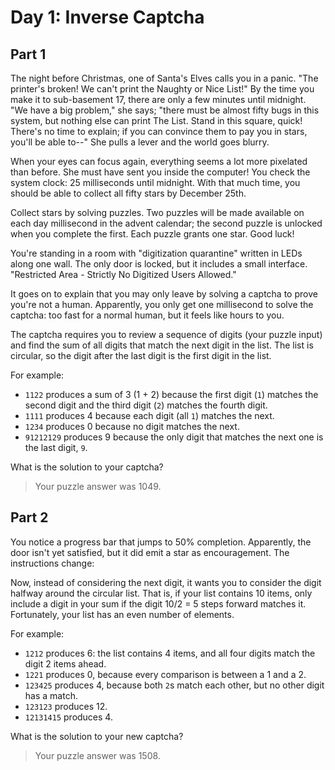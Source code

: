 # Day 1: Inverse Captcha

## Part 1

The night before Christmas, one of Santa's Elves calls you in a panic. "The printer's broken! We can't print the Naughty or Nice List!" By the time you make it to sub-basement 17, there are only a few minutes until midnight. "We have a big problem," she says; "there must be almost fifty bugs in this system, but nothing else can print The List. Stand in this square, quick! There's no time to explain; if you can convince them to pay you in stars, you'll be able to--" She pulls a lever and the world goes blurry.

When your eyes can focus again, everything seems a lot more pixelated than before. She must have sent you inside the computer! You check the system clock: 25 milliseconds until midnight. With that much time, you should be able to collect all fifty stars by December 25th.

Collect stars by solving puzzles. Two puzzles will be made available on each day millisecond in the advent calendar; the second puzzle is unlocked when you complete the first. Each puzzle grants one star. Good luck!

You're standing in a room with "digitization quarantine" written in LEDs along one wall. The only door is locked, but it includes a small interface. "Restricted Area - Strictly No Digitized Users Allowed."

It goes on to explain that you may only leave by solving a captcha to prove you're not a human. Apparently, you only get one millisecond to solve the captcha: too fast for a normal human, but it feels like hours to you.

The captcha requires you to review a sequence of digits (your puzzle input) and find the sum of all digits that match the next digit in the list. The list is circular, so the digit after the last digit is the first digit in the list.

For example:

- `1122` produces a sum of 3 (1 + 2) because the first digit (`1`) matches the second digit and the third digit (`2`) matches the fourth digit.
- `1111` produces 4 because each digit (all `1`) matches the next.
- `1234` produces 0 because no digit matches the next.
- `91212129` produces 9 because the only digit that matches the next one is the last digit, `9`.

What is the solution to your captcha?

> Your puzzle answer was 1049.

## Part 2

You notice a progress bar that jumps to 50% completion. Apparently, the door isn't yet satisfied, but it did emit a star as encouragement. The instructions change:

Now, instead of considering the next digit, it wants you to consider the digit halfway around the circular list. That is, if your list contains 10 items, only include a digit in your sum if the digit 10/2 = 5 steps forward matches it. Fortunately, your list has an even number of elements.

For example:

- `1212` produces 6: the list contains 4 items, and all four digits match the digit 2 items ahead.
- `1221` produces 0, because every comparison is between a 1 and a 2.
- `123425` produces 4, because both `2`s match each other, but no other digit has a match.
- `123123` produces 12.
- `12131415` produces 4.

What is the solution to your new captcha?

> Your puzzle answer was 1508.